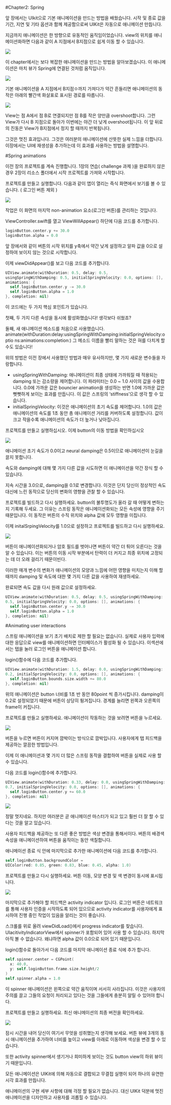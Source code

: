 #Chapter2: Spring

앞 장에서는 UIkit으로 기본 애니메이션을 만드는 방법을 배웠습니다. 시작 및 종료 값을 기간, 지연 및 기타 옵션과 함께 제공함으로써 UIKit은 자동으로 애니메이션 만듭니다.

지금까지 애니메이션은 한 방향으로 유동적인 움직임이었습니다. view의 위치를 애니메이션화하면 다음과 같이 A 지점에서 B지점으로 쉽게 이동 할 수 있습니다.

![](./img/img_1.png)

이 chapter에서는 보다 복잡한 애니메이션을 만드는 방법을 알아보겠습니다. 이 애니메이션은 마치 뷰가 Spring에 연결된 것처럼 움직입니다.

![](./img/img_2.png)

기본 애니메이션을 A 지점에서 B지점ㅇ까지 가져다가 약간 흔들리면 애니메이션의 동작은 아래의 빨간색 화살표로 표시된 경로를 따릅니다.

![](./img/img_3.png)

View는 점 A에서 점 B로 연결되지만 점 B를 작은 양만큼 overshoot합니다. 그런 View가 다시 B 지점으로 돌아가 이번에는 야간 더 낮게 overshoot됩니다. 이 앞 뒤로의 진동은 View가 B지점에서 정지 할 때까지 반복됩니다.

그것은 멋진 효과입니다. 그것은 여러분의 애니메이션에 산뜻한 실제 느낌을 더합니다. 이장에서는 UI에 재생성을 추가하는데 이 효과를 사용하는 방법을 설명합니다.

#Spring animations

이전 장의 프로젝트를 계속 진행합니다. 1장의 연습(  challenge 과제 )을 완료하지 않은 경우 2장이 리소스 폴더에서 시작 프로젝트를 가져와 시작합니다.

프로젝트를 만들고 실행합니다. 다음과 같이 앱이 열리는 즉식 화면에서 보기를 볼 수 있습니다. ( 로그인 버튼 제외 )

![](./img/img_4.png)

작업은 이 화면의 마지막 non-animation 요소(로그인 버튼)를 관리하는 것입니다.

ViewController.swift를 열고 ViewWillAppear() 하단에 다음 코드를 추가합니다.

```swift
loginButton.center.y += 30.0
loginButton.alpha = 0.0
```

앞 장에서와 같이 버튼의 시작 위치를 y축에서 약간 낮게 설정하고 알파 값을 0으로 설정하여 보이지 않는 것으로 시작합니다.

이제 viewDidAppear()를 보고 다음 코드를 추가합니다.

```swift
UIView.animate(withDuration: 0.5, delay: 0.5,
usingSpringWithDamping: 0.5, initialSpringVelocity: 0.0, options: [],
animations: {
  self.loginButton.center.y -= 30.0
  self.loginButton.alpha = 1.0
}, completion: nil)
```

이 코드에는 두 가지 핵심 포인트가 있습니다.

첫째, 두 가지 다른 속성을 동시에 활성화했습니다! 생각보다 쉬웠죠?

둘째, 새 애니메이션 메소드를 처음으로 사용했습니다. animate(withDuration:delay:usingSpringWithDamping:initialSpringVelocity:optio ns:animations:completion:) 그 메소드 이름을 빨리 말하는 것은 혀를 다치게 할 수도 있습니다!

위의 방법은 이전 장에서 사용했던 방법과 매우 유사하지만, 몇 가지 새로운 변수들을 자랑합니다.

* usingSpringWithDamping: 애니메이션이 최종 상태에 가까워질 때 적용되는 damping 또는 감소량을 제어합니다. 이 파라미터는 0.0 ~ 1.0 사이의 값을 수용합니다. 0.0에 가까운 값은 bouncier animation을 생성하는 반면 1.0에 가까운 값은 뻣뻣하게 보이는 효과를 만듭니다. 이 값은 스프링의 ‘stiffness’으로 생각 할 수 있습니다.
* initialSpringVelocity: 이것은 애니메이션의 초기 속도를 제어합니다. 1.0의 값은 애니메이션의 속도를 1초 동안 총 애니메이션 거리를 커버하도록 설정합니다. 값이 크고 작을수록 애니메이션의 속도가 더 높거나 낮아집니다.

프로젝트를 만들고 실행하십시오. 이제 button의 이동 방법을 확인하십시오

![](./img/img_5.png)

애니메이션 초기 속도가 0.0이고 neural damping은 0.5이므로 애니메이션이 눈길을 끌지 못합니다.

속도와 damping에 대해 몇 가지 다른 값을 시도하면 이 애니메이션을 약간 장식 할 수 있습니다.

지속 시간을 3.0으로, damping을 0.1로 변경합니다. 이것은 단지 당신이 정상적인 속도 대신에 느린 동작으로 당신의 변화의 영향을 관찰 할 수 있습니다.

프로젝트를 빌드하고 다시 실행하세요. button의 불투명도가 올라 갈 때 어떻게 변하는지 기록해 두세요. 그 이유는 스프링 동작은 애니메이션화되는 모든 속성에 영향을 주기 때문입니다. 이 동작은 버튼의 수직 위치와 alpha 값에 모두 영향을 미칩니다.

이제 initalSrpingVelocity를 1.0으로 설정하고 프로젝트를 빌드하고 다시 실행하세요.

![](./img/img_6.png)

버튼이 애니메이션화되거나 암호 필드를 벗어나면 버튼이 약간 더 튀어 오른다는 것을 알 수 있습니다. 이는 버튼의 이동 시작 부분에서 탄력이 더 커지고 최종 위치에 고정되는 데 더 오래 걸리기 때문이빈다.

이러한 매개 변수의 변화가 애니메이션의 모양과 느낌에 어떤 영향을 미치는지 이해 할 때까지 damping 및 속도에 대한 몇 가지 다른 값을 사용하여 재생하세요.

완료되면 속도 값을 다시 원래 값으로 설정하세요.

```swift
UIView.animate(withDuration: 0.5, delay: 0.5, usingSpringWithDamping:
0.5, initialSpringVelocity: 0.0, options: [], animations: {
  self.loginButton.center.y -= 30.0
  self.loginButton.alpha = 1.0
}, completion: nil)
```

#Animating user interactions

스프링 애니메이션을 보기 초기 배치로 제한 할 필요는 없습니다. 실제로 사용자 입력에 대한 응답으로 view를 애니메이션하면 인터페이스가 활성화 될 수 있습니다. 이섹션에서는 탭을 눌러 로그인 버튼을 애니메이션 합니다.

login()함수에 다음 코드를 추가합니다.

```swift
UIView.animate(withDuration: 1.5, delay: 0.0, usingSpringWithDamping:
0.2, initialSpringVelocity: 0.0, options: [], animations: {
  self.loginButton.bounds.size.width += 80.0
}, completion: nil)
```

위의 애니메이션은 button 너비를 1초 반 동안 80point 씩 증가시킵니다. damping이 0.2로 설정되었기 때문에 버튼이 상당히 튕겨집니다. 경계를 늘리면 왼쪽과 오른쪽의 frame이 커집니다.

프로젝트를 만들고 실행하세요. 애니메이션이 작동하는 것을 보려면 버튼을 누르세요.

![](./img/img_7.png)

버튼을 누르면 버튼이 커지며 깜박이는 방식으로 깜박입니다. 사용자에게 탭 피드백을 제공하는 깔끔한 방법입니다.

이제 이 애니메이션과 몇 가지 더 많은 스프링 동작을 결합하여 버튼을 실제로 사용 할 수 있습니다.

다음 코드를 login()함수에 추가합니다.

```Swift
UIView.animate(withDuration: 0.33, delay: 0.0, usingSpringWithDamping:
0.7, initialSpringVelocity: 0.0, options: [], animations: {
  self.loginButton.center.y += 60.0
}, completion: nil)
```

![](./img/img_8.png)

정말 멋지네요. 하지만 여러분은 곧 애니메이션 마스터가 되고 있고 훨씬 더 잘 할 수 있다는 것을 알고 있습니다.

사용자 피드백을 제공하는 또 다른 좋은 방법은 색상 변경을 통해서이다. 버튼의 배경색 속성을 애니메이션하여 버튼을 움직이는 동안 색칠합니다.

애니메이션 종료 식 안에 마지막으로 추가한 애니메이션에 다음 코드를 추가합니다.

```swift
self.loginButton.backgroundColor =
UIColor(red: 0.85, green: 0.83, blue: 0.45, alpha: 1.0)
```

프로젝트를 만들고 다시 실행하세요. 버튼 이동, 모양 변경 및 색 변경이 동시에 표시됩니다.

![](./img/img_9.png)

마지막으로 추가해야 할 피드백은 activity indicator 입니다. 로그인 버튼은 네트워크를 통해 사용자 인증을 시작하도록 되어 있으므로 activity indicator를 사용자에게 표시하여 진행 중인 작업이 있음을 알리는 것이 좋습니다.

스크롤를 위로 올려 viewDidLoad()에서 progress indicator를 찾습니다. UIacitivityIndicatorView에서 spinner가 포함되어 있어 사용 할 수 있습니다. 하지막 아직 볼 수 없습니다. 왜냐하면 alpha 값이 0.0으로 되어 있기 때문입니다.

login()함수로 돌아가서 다음 코드를 마지막 애니메이션 종료 식에 추가 합니다.

```swift
self.spinner.center = CGPoint(
  x: 40.0,
  y: self.loginButton.frame.size.height/2
)
self.spinner.alpha = 1.0
```

이 spinner 애니메이션은 왼쪽으로 약간 움직이며 서서히 사라집니다. 이것은 사용자의 주의를 끌고 그들의 요청이 처리되고 있다는 것을 그들에게 충분히 알릴 수 있어야 합니다.

프로젝트를 만들고 실행하세요. 최신 애니메이션의 최종 버전을 확인하세요.

![](./img/img_10.png)

잠시 시간을 내어 당신이 여기서 무엇을 성취했는지 생각해 보세요. 버튼 뷰에 3개의 동시 애니메이션을 추가하여 너비를 높이고 view를 아래로 이동하며 색상을 변경 할 수 있습니다.

또한 activity spinner에서 생기거나 희미하게 보이는 것도 button view의 하위 뷰이기 때문입니다.

모든 애니메이션은 UIKit에 의해 자동으로 결합되고 무결접 실행이 되어 하나의 유연한 시각 효과를 만듭니다.

애니메이션의 구현 세부 사항에 대해 걱정 할 필요가 없습니다. 대신 UIKit 덕분에 멋진 애니메이션을 디자인하고 사용자를 괴롭힐 수 있습니다.
